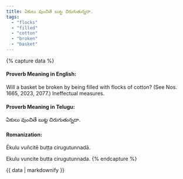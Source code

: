 ```yaml
---
title: ఏకులు వుంచితే బుట్ట చిరుగుతున్నదా.
tags:
  - "flocks"
  - "filled"
  - "cotton"
  - "broken"
  - "basket"
---
```


{% capture data %}
#### Proverb Meaning in English:
Will a basket be broken by being filled with flocks of cotton?
(See Nos. 1665, 2023, 2077.)
Ineffectual measures.

#### Proverb Meaning in Telugu:
ఏకులు వుంచితే బుట్ట చిరుగుతున్నదా.

#### Romanization:
Ēkulu vun̄citē buṭṭa cirugutunnadā.

Ekulu vuncite butta cirugutunnada.
{% endcapture %}

{{ data | markdownify }}

